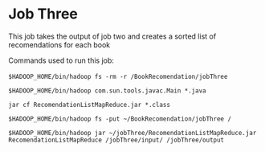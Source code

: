 # Job Three

This job takes the output of job two and creates a sorted list of recomendations for each book

Commands used to run this job:<br> 
<br>
`$HADOOP_HOME/bin/hadoop fs -rm -r /BookRecomendation/jobThree`

`$HADOOP_HOME/bin/hadoop com.sun.tools.javac.Main *.java`

`jar cf RecomendationListMapReduce.jar *.class`

`$HADOOP_HOME/bin/hadoop fs -put ~/BookRecomendation/jobThree /`

`$HADOOP_HOME/bin/hadoop jar ~/jobThree/RecomendationListMapReduce.jar RecomendationListMapReduce /jobThree/input/ /jobThree/output`
